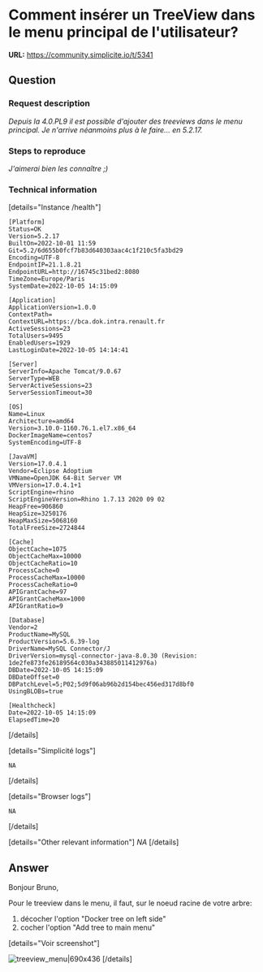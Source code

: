 # Comment insérer un TreeView dans le menu principal de l'utilisateur?

**URL:** https://community.simplicite.io/t/5341

## Question
### Request description

*Depuis la 4.0.PL9 il est possible d'ajouter des treeviews dans le menu principal. Je n'arrive néanmoins plus à le faire... en 5.2.17.*

### Steps to reproduce

*J'aimerai bien les connaître ;)*


### Technical information

[details="Instance /health"]
```
[Platform]
Status=OK
Version=5.2.17
BuiltOn=2022-10-01 11:59
Git=5.2/6d655b0fcf7b83d640303aac4c1f210c5fa3bd29
Encoding=UTF-8
EndpointIP=21.1.8.21
EndpointURL=http://16745c31bed2:8080
TimeZone=Europe/Paris
SystemDate=2022-10-05 14:15:09

[Application]
ApplicationVersion=1.0.0
ContextPath=
ContextURL=https://bca.dok.intra.renault.fr
ActiveSessions=23
TotalUsers=9495
EnabledUsers=1929
LastLoginDate=2022-10-05 14:14:41

[Server]
ServerInfo=Apache Tomcat/9.0.67
ServerType=WEB
ServerActiveSessions=23
ServerSessionTimeout=30

[OS]
Name=Linux
Architecture=amd64
Version=3.10.0-1160.76.1.el7.x86_64
DockerImageName=centos7
SystemEncoding=UTF-8

[JavaVM]
Version=17.0.4.1
Vendor=Eclipse Adoptium
VMName=OpenJDK 64-Bit Server VM
VMVersion=17.0.4.1+1
ScriptEngine=rhino
ScriptEngineVersion=Rhino 1.7.13 2020 09 02
HeapFree=906860
HeapSize=3250176
HeapMaxSize=5068160
TotalFreeSize=2724844

[Cache]
ObjectCache=1075
ObjectCacheMax=10000
ObjectCacheRatio=10
ProcessCache=0
ProcessCacheMax=10000
ProcessCacheRatio=0
APIGrantCache=97
APIGrantCacheMax=1000
APIGrantRatio=9

[Database]
Vendor=2
ProductName=MySQL
ProductVersion=5.6.39-log
DriverName=MySQL Connector/J
DriverVersion=mysql-connector-java-8.0.30 (Revision: 1de2fe873fe26189564c030a343885011412976a)
DBDate=2022-10-05 14:15:09
DBDateOffset=0
DBPatchLevel=5;P02;5d9f06ab96b2d154bec456ed317d8bf0
UsingBLOBs=true

[Healthcheck]
Date=2022-10-05 14:15:09
ElapsedTime=20
```
[/details]

[details="Simplicité logs"]
```
NA
```
[/details]

[details="Browser logs"]
```
NA
```
[/details]

[details="Other relevant information"]
*NA*
[/details]

## Answer
Bonjour Bruno,

Pour le treeview dans le menu, il faut, sur le noeud racine de votre arbre:

1. décocher l'option "Docker tree on left side"
2. cocher l'option "Add tree to main menu"


[details="Voir screenshot"]

![treeview_menu|690x436](upload://hdCQtTyvQ5pYVlibZfn3VNgZPDE.gif)
[/details]
